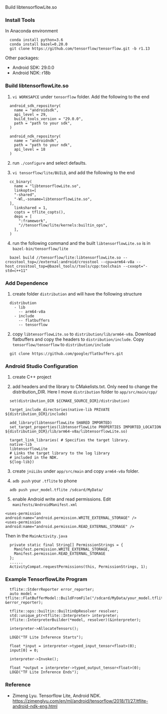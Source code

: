 Build libtensorflowLite.so

### Install Tools

In Anaconda environment
  ```
    conda install python=3.6
    conda install bazel=0.20.0
    git clone https://github.com/tensorflow/tensorflow.git -b r1.13
  ```

Other packages:
* Android SDK: 29.0.0
* Android NDK: r18b

### Build libtensorflowLite.so

1. `vi WORKSAPCE` under `tensorflow` folder. Add the following to the end
  ```
    android_sdk_repository(
      name = "androidsdk",
      api_level = 29,
      build_tools_version = "29.0.0",
      path = "path to your sdk",
    )

    android_ndk_repository(
      name = "androidndk",
      path = "path to your ndk",
      api_level = 18
    )
  ```

2. run `./configure` and select defaults.

3. `vi tensorflow/lite/BUILD`, and add the following to the end
  ```
    cc_binary(
      name = "libtensorflowLite.so",
      linkopts=[
      "-shared",
      "-Wl,-soname=libtensorflowLite.so",
    ],
      linkshared = 1,
      copts = tflite_copts(),
      deps = [
        ":framework",
        "//tensorflow/lite/kernels:builtin_ops",
      ],
    )
  ```

4. run the following command and the built `libtensorflowLite.so` is in `bazel-bin/tensorflow/lite`
  ```
    bazel build //tensorflow/lite:libtensorflowLite.so --crosstool_top=//external:android/crosstool --cpu=arm64-v8a --host_crosstool_top=@bazel_tools//tools/cpp:toolchain --cxxopt="-std=c++11"

  ```

### Add Dependence

1. create folder `distribution` and will have the following structure
  ```
    distribution
      - lib
        -- arm64-v8a
      - include  
        -- flatbuffers
        -- tensorflow
  ```

2. copy `libtensorflowLite.so` to `distribution/lib/arm64-v8a`. Download flatbuffers and copy the headers to `distribution/include`. Copy `tensorflow/tensorflow` to `distribution/include`
  ```
    git clone https://github.com/google/flatbuffers.git
  ```

### Android Studio Configuration

1. create C++ project

2. add headers and the library to CMakelists.txt. Only need to change the distribution_DIR. Here I move `distribution` folder to `app/src/main/cpp/`
  ```
    set(distribution_DIR ${CMAKE_SOURCE_DIR}/distribution)

    target_include_directories(native-lib PRIVATE ${distribution_DIR}/include)

    add_library(libtensorflowLite SHARED IMPORTED)
    set_target_properties(libtensorflowLite PROPERTIES IMPORTED_LOCATION ${distribution_DIR}/lib/arm64-v8a/libtensorflowLite.so)

    target_link_libraries( # Specifies the target library.
    native-lib
    libtensorflowLite
    # Links the target library to the log library
    # included in the NDK.
    ${log-lib})
  ```

3. create `jniLibs` under `app/src/main` and copy `arm64-v8a` folder.

4. `adb push` your `.tflite` to phone
  ```
    adb push your_model.tflite /sdcard/MyData/
  ```

5. enable Android write and read permissions. Edit `manifests/AndroidManifest.xml`
  ```
  <uses-permission android:name="android.permission.WRITE_EXTERNAL_STORAGE" />
  <uses-permission android:name="android.permission.READ_EXTERNAL_STORAGE" />
  ```
  Then in the `MainActivity.java`
  ```
    private static final String[] PermissionStrings = {
      Manifest.permission.WRITE_EXTERNAL_STORAGE,
      Manifest.permission.READ_EXTERNAL_STORAGE
    };
    ......
    ActivityCompat.requestPermissions(this, PermissionStrings, 1);

  ```

### Example TensorflowLite Program

```
  tflite::StderrReporter error_reporter;
  auto model = tflite::FlatBufferModel::BuildFromFile("/sdcard/MyData/your_model.tflite", &error_reporter);

  tflite::ops::builtin::BuiltinOpResolver resolver;
  std::unique_ptr<tflite::Interpreter> interpreter;
  tflite::InterpreterBuilder(*model, resolver)(&interpreter);

  interpreter->AllocateTensors();

  LOGD("TF Lite Inference Starts");

  float *input = interpreter->typed_input_tensor<float>(0);
  input[0] = 0;

  interpreter->Invoke();

  float *output = interpreter->typed_output_tensor<float>(0);
  LOGD("TF Lite Inference Ends");
```




### Reference
* Zimeng Lyu. Tensorflow Lite, Android NDK. https://zimenglyu.com/en/ml/android/tensorflow/2018/11/27/tflite-android-ndk-eng.html
